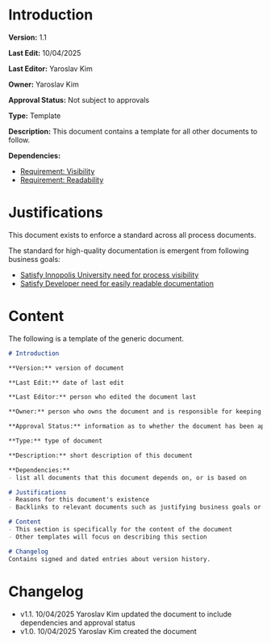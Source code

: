 # Introduction

**Version:** 1.1

**Last Edit:** 10/04/2025

**Last Editor:** Yaroslav Kim

**Owner:** Yaroslav Kim

**Approval Status:** Not subject to approvals

**Type:** Template

**Description:** This document contains a template for all other documents to follow.

**Dependencies:**
- [Requirement: Visibility](<link to be added>)
- [Requirement: Readability](<link to be added>)

# Justifications
This document exists to enforce a standard across all process documents.

The standard for high-quality documentation is emergent from following business goals:
- [Satisfy Innopolis University need for process visibility](<link to be added>)
- [Satisfy Developer need for easily readable documentation](<link to be added>)

# Content
The following is a template of the generic document.
```Markdown
# Introduction

**Version:** version of document

**Last Edit:** date of last edit

**Last Editor:** person who edited the document last

**Owner:** person who owns the document and is responsible for keeping it up-to-date

**Approval Status:** information as to whether the document has been approved or not, and who should approve it, if applicable

**Type:** type of document

**Description:** short description of this document

**Dependencies:**
- list all documents that this document depends on, or is based on

# Justifications
- Reasons for this document's existence
- Backlinks to relevant documents such as justifying business goals or requirements

# Content
- This section is specifically for the content of the document
- Other templates will focus on describing this section

# Changelog
Contains signed and dated entries about version history.
```
# Changelog
- v1.1. 10/04/2025 Yaroslav Kim updated the document to include dependencies and approval status
- v1.0. 10/04/2025 Yaroslav Kim created the document
